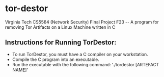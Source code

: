 # tor-destor
Virginia Tech CS5584 (Network Security) Final Project F23 -- A program for removing Tor Artifacts on a Linux Machine written in C

## Instructions for Running TorDestor:
* To run TorDestor, you must have a C compiler on your workstation.
* Compile the C program into an executable.
* Run the executable with the following command: './tordestor [ARTEFACT NAME]'